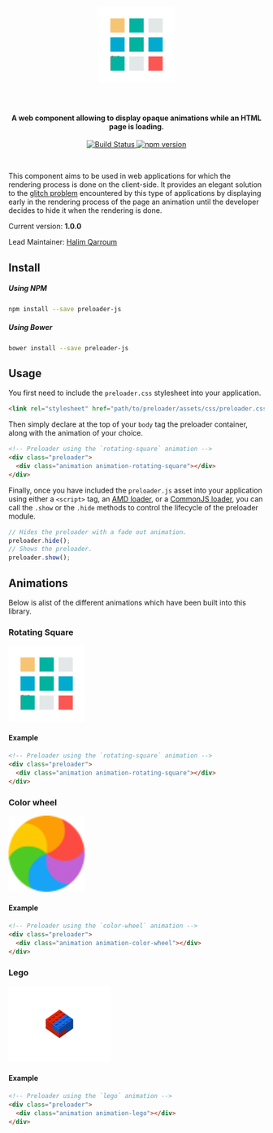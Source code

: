 <h1 align="center">
  <br>
  <img width="150" src="https://github.com/HQarroum/preloader/blob/master/assets/images/rotating-square.gif" alt="preloader-js" />
  <br><br>
</h1>

<h4 align="center">A web component allowing to display opaque animations while an HTML page is loading.</h4>

<p align="center">
  <a href="https://travis-ci.org/HQarroum/preloader">
    <img src="https://travis-ci.org/HQarroum/preloader.svg?branch=master"
         alt="Build Status">
  </a>
  <a href="https://badge.fury.io/js/preloader-js">
    <img src="https://badge.fury.io/js/preloader-js.svg" alt="npm version" height="18">
  </a>
</p>
<br>

This component aims to be used in web applications for which the rendering process is done on the client-side. It provides an elegant solution to the [glitch problem](https://www.bennadel.com/blog/2758-creating-a-pre-bootstrap-loading-screen-in-angularjs.htm) encountered by this type of applications by displaying early in the rendering process of the page an animation until the developer decides to hide it when the rendering is done.

Current version: **1.0.0**

Lead Maintainer: [Halim Qarroum](mailto:hqm.post@gmail.com)

## Install

##### Using NPM

```bash
npm install --save preloader-js
```

##### Using Bower
```bash
bower install --save preloader-js
```

## Usage

You first need to include the `preloader.css` stylesheet into your application.

```html
<link rel="stylesheet" href="path/to/preloader/assets/css/preloader.css">
```

Then simply declare at the top of your `body` tag the preloader container, along with the animation of your choice.

```html
<!-- Preloader using the `rotating-square` animation -->
<div class="preloader">
  <div class="animation animation-rotating-square"></div>
</div>
```

Finally, once you have included the `preloader.js` asset into your application using either a `<script>` tag, an [AMD loader](http://requirejs.org/docs/whyamd.html), or a [CommonJS loader](https://webpack.github.io/docs/commonjs.html), you can call the `.show` or the `.hide` methods to control the lifecycle of the preloader module.

```js
// Hides the preloader with a fade out animation.
preloader.hide();
// Shows the preloader.
preloader.show();
```

## Animations

Below is alist of the different animations which have been built into this library.

### Rotating Square

<img width="150" src="https://github.com/HQarroum/preloader/blob/master/assets/images/rotating-square.gif" alt="preloader-js" />

#### Example

```html
<!-- Preloader using the `rotating-square` animation -->
<div class="preloader">
  <div class="animation animation-rotating-square"></div>
</div>
```

### Color wheel

<img width="150" src="https://github.com/HQarroum/preloader/blob/master/assets/images/color-wheel.gif" alt="preloader-js" />

#### Example

```html
<!-- Preloader using the `color-wheel` animation -->
<div class="preloader">
  <div class="animation animation-color-wheel"></div>
</div>
```

### Lego

<img width="200" src="https://github.com/HQarroum/preloader/blob/master/assets/images/lego.gif" alt="preloader-js" />

#### Example

```html
<!-- Preloader using the `lego` animation -->
<div class="preloader">
  <div class="animation animation-lego"></div>
</div>
```
